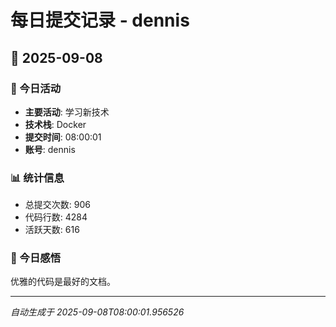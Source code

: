 # 每日提交记录 - dennis

## 📅 2025-09-08

### 🎯 今日活动
- **主要活动**: 学习新技术
- **技术栈**: Docker
- **提交时间**: 08:00:01
- **账号**: dennis

### 📊 统计信息
- 总提交次数: 906
- 代码行数: 4284
- 活跃天数: 616

### 💭 今日感悟
优雅的代码是最好的文档。

---
*自动生成于 2025-09-08T08:00:01.956526*

